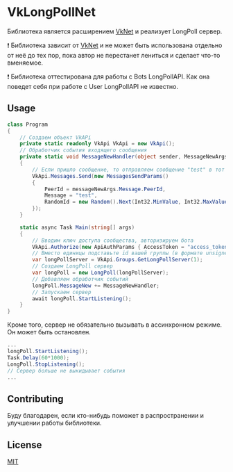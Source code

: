 
# VkLongPollNet

Библиотека является расширением [VkNet](https://github.com/vknet/vk) и реализует LongPoll сервер.

❗ Библиотека зависит от [VkNet](https://github.com/vknet/vk) и не может быть использована отдельно от неё до тех пор, пока автор не перестанет лениться и сделает что-то вменяемое.

❗ Библиотека оттестирована для работы с Bots LongPollAPI. Как она поведет себя при работе с User LongPollAPI не известно.
## Usage

```c#
class Program
{
    // Создаем объект VkAPi
    private static readonly VkApi VkApi = new VkApi();
    // Обработчик события входящего сообщения
    private static void MessageNewHandler(object sender, MessageNewArgs messageNewArgs)
    {
        // Если пришло сообщение, то отправляем сообщение "test" в тот же чат
        VkApi.Messages.Send(new MessagesSendParams()
        {
            PeerId = messageNewArgs.Message.PeerId,
            Message = "test",
            RandomId = new Random().Next(Int32.MinValue, Int32.MaxValue)
        });
    }

    static async Task Main(string[] args)
    {
        // Вводим ключ доступа сообщества, авторизируем бота 
        VkApi.Authorize(new ApiAuthParams { AccessToken = "access_token" });
		// Вместо единицы подставьте id вашей группы (в формате unsigned long)
        var longPollServer = VkApi.Groups.GetLongPollServer(1);
        // Создаем LongPoll сервер
        var longPoll = new LongPoll(longPollServer);
        // Добавляем обработчик событий
        longPoll.MessageNew += MessageNewHandler;
        // Запускаем сервер
        await longPoll.StartListening();
    }
}
```

Кроме того, сервер не обязательно вызывать в ассинхронном режиме. Он может быть остановлен.
```c#
...
longPoll.StartListening();
Task.Delay(60*1000);
LongPoll.StopListening();
// Сервер больше не выкидывает события
...
```
## Contributing
Буду благодарен, если кто-нибудь поможет в распространении и улучшении работы библиотеки. 
## License
[MIT](https://choosealicense.com/licenses/mit/)